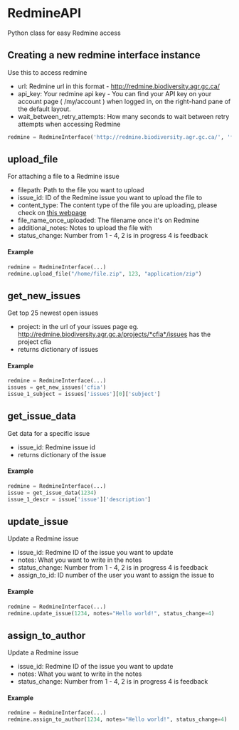 # RedmineAPI
Python class for easy Redmine access

## Creating a new redmine interface instance
Use this to access redmine
- url: Redmine url in this format - http://redmine.biodiversity.agr.gc.ca/
- api_key: Your redmine api key - You can find your API key on your account page ( /my/account ) when logged in, on the right-hand pane of the default layout.
- wait_between_retry_attempts: How many seconds to wait between retry attempts when accessing Redmine
```python
redmine = RedmineInterface('http://redmine.biodiversity.agr.gc.ca/', 'foo')
```

## upload_file
For attaching a file to a Redmine issue
- filepath: Path to the file you want to upload
- issue_id: ID of the Redmine issue you want to upload the file to
- content_type: The content type of the file you are uploading, please check on [this webpage](http://www.freeformatter.com/mime-types-list.html)
- file_name_once_uploaded: The filename once it's on Redmine
- additional_notes: Notes to upload the file with
- status_change: Number from 1 - 4, 2 is in progress 4 is feedback
        
#### Example
```python
redmine = RedmineInterface(...)
redmine.upload_file("/home/file.zip", 123, "application/zip")
```
## get_new_issues
Get top 25 newest open issues
- project: in the url of your issues page eg. http://redmine.biodiversity.agr.gc.a/projects/*cfia*/issues has the project cfia
- returns dictionary of issues

#### Example
```python
redmine = RedmineInterface(...)
issues = get_new_issues('cfia')
issue_1_subject = issues['issues'][0]['subject']
```

## get_issue_data
Get data for a specific issue
- issue_id: Redmine issue id
- returns dictionary of the issue

#### Example
```python
redmine = RedmineInterface(...)
issue = get_issue_data(1234)
issue_1_descr = issue['issue']['description']
```

## update_issue
Update a Redmine issue
- issue_id: Redmine ID of the issue you want to update
- notes: What you want to write in the notes
- status_change: Number from 1 - 4, 2 is in progress 4 is feedback
- assign_to_id: ID number of the user you want to assign the issue to

#### Example
```python
redmine = RedmineInterface(...)
redmine.update_issue(1234, notes="Hello world!", status_change=4)
```

## assign_to_author
Update a Redmine issue
- issue_id: Redmine ID of the issue you want to update
- notes: What you want to write in the notes
- status_change: Number from 1 - 4, 2 is in progress 4 is feedback

#### Example
```python
redmine = RedmineInterface(...)
redmine.assign_to_author(1234, notes="Hello world!", status_change=4)
```